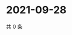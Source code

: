 # 2021-09-28

共 0 条

<!-- BEGIN WEIBO -->
<!-- 最后更新时间 Tue Sep 28 2021 00:12:31 GMT+0800 (China Standard Time) -->

<!-- END WEIBO -->
